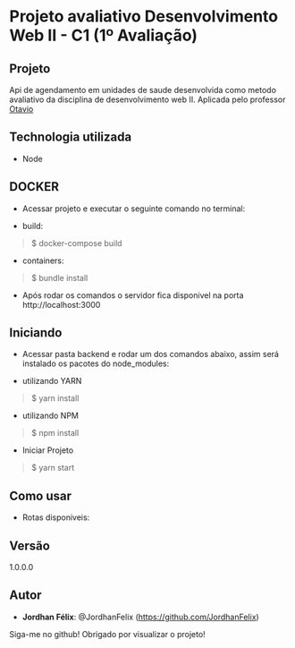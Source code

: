 # Projeto avaliativo Desenvolvimento Web II - C1 (1º Avaliação) 
 
## Projeto 

Api de agendamento em unidades de saude desenvolvida como metodo avaliativo da disciplina de desenvolvimento web II. Aplicada pelo professor [Otavio](https://github.com/otaviolube)

## Technologia utilizada 

* Node 
 
## DOCKER

* Acessar projeto e executar o seguinte comando no terminal: 

- build:
>    $ docker-compose build

- containers:
>    $ bundle install
 
* Após rodar os comandos o servidor fica disponivel na porta http://localhost:3000


## Iniciando
 
* Acessar pasta backend e rodar um dos comandos abaixo, assim será instalado os pacotes do node_modules:
- utilizando YARN
>    $ yarn install 
    
- utilizando NPM
>    $ npm install 

* Iniciar Projeto

>    $ yarn start 
 
## Como usar
 
* Rotas disponiveis:


## Versão
 
1.0.0.0
 
 
## Autor
 
* **Jordhan Félix**: @JordhanFelix (https://github.com/JordhanFelix)
 
 
Siga-me no github!
Obrigado por visualizar o projeto!
